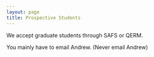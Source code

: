 ```yaml
---
layout: page
title: Prospective Students
---
```


We accept graduate students through SAFS or QERM.

You mainly have to email Andrew. (Never email Andrew)


